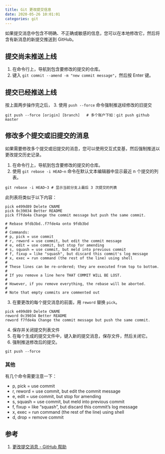 ```yaml
---
title: Git 更改提交信息
date: 2020-05-26 10:01:01
categories: git
---
```

如果提交消息中包含不明确、不正确或敏感的信息，您可以在本地修改它，然后将含有新消息的新提交推送到 GitHub。


## 提交尚未推送上线
1. 在命令行上，导航到包含要修改的提交的仓库。
2. 键入 `git commit --amend -m "new commit message"`，然后按 Enter 键。
    
## 提交已经推送上线
按上面两步操作完之后，
3. 使用 `push --force` 命令强制推送经修改的旧提交
```
git push --force [origin] [branch]   # 多个账户下如：git push github master
```

## 修改多个提交或旧提交的消息
如果需要修改多个提交或旧提交的消息，您可以使用交互式变基，然后强制推送以更改提交历史记录。

1. 在命令行上，导航到包含要修改的提交的仓库。
2. 使用 `git rebase -i HEAD~n` 命令在默认文本编辑器中显示最近 n 个提交的列表。
```
git rebase -i HEAD~3 # 显示当前分支上最后 3 次提交的列表
```
此列表将类似于以下内容：
```
pick e499d89 Delete CNAME
pick 0c39034 Better README
pick f7fde4a Change the commit message but push the same commit.

# Rebase 9fdb3bd..f7fde4a onto 9fdb3bd
#
# Commands:
# p, pick = use commit
# r, reword = use commit, but edit the commit message
# e, edit = use commit, but stop for amending
# s, squash = use commit, but meld into previous commit
# f, fixup = like "squash", but discard this commit's log message
# x, exec = run command (the rest of the line) using shell
#
# These lines can be re-ordered; they are executed from top to bottom.
#
# If you remove a line here THAT COMMIT WILL BE LOST.
#
# However, if you remove everything, the rebase will be aborted.
#
# Note that empty commits are commented out
```
3. 在要更改的每个提交消息的前面，用 `reword` 替换 `pick`。
```
pick e499d89 Delete CNAME
reword 0c39034 Better README
reword f7fde4a Change the commit message but push the same commit.
```
4. 保存并关闭提交列表文件
5. 在每个生成的提交文件中，键入新的提交消息，保存文件，然后关闭它。
6. 强制推送修改后的提交。
```
git push --force
```

### 其他
有几个命令需要注意一下：
- p, pick = use commit
- r, reword = use commit, but edit the commit message
- e, edit = use commit, but stop for amending
- s, squash = use commit, but meld into previous commit
- f, fixup = like “squash”, but discard this commit’s log message
- x, exec = run command (the rest of the line) using shell
- d, drop = remove commit

## 参考
1. [更改提交消息 - GitHub 帮助](https://help.github.com/cn/github/committing-changes-to-your-project/changing-a-commit-message#amending-older-or-multiple-commit-messages)

